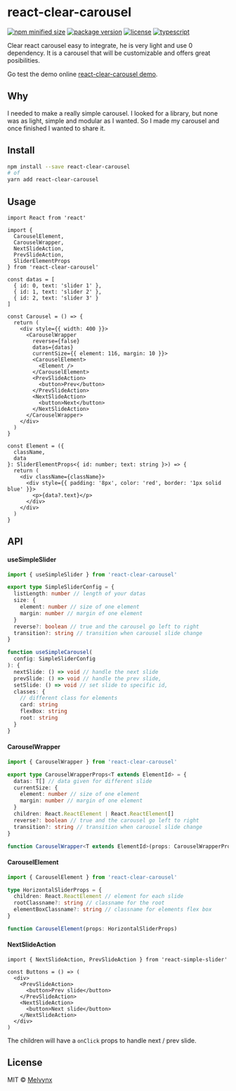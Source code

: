 # react-clear-carousel

[![npm minified size](https://img.shields.io/bundlephobia/min/react-clear-carousel?style=flat-square)](https://www.npmjs.com/package/react-clear-carousel)
[![package version](https://img.shields.io/npm/v/react-clear-carousel?style=flat-square)](https://www.npmjs.com/package/react-clear-carousel)
[![license](https://img.shields.io/npm/l/react-clear-carousel?style=flat-square)](https://www.npmjs.com/package/react-clear-carousel)
[![typescript](https://shields-staging.herokuapp.com/badge/types-TypeScript-%232f74c0?style=flat-square&logo=appveyor)](https://www.npmjs.com/package/react-clear-carousel)

Clear react carousel easy to integrate, he is very light and use 0 dependency.
It is a carousel that will be customizable and offers great posibilities.

Go test the demo online [react-clear-carousel demo](https://melvynx.github.io/react-clear-carousel/).

## Why

I needed to make a really simple carousel. I looked for a library, but none was as light, simple and modular as I wanted.
So I made my carousel and once finished I wanted to share it.

## Install

```bash
npm install --save react-clear-carousel
# of
yarn add react-clear-carousel
```

## Usage

```tsx
import React from 'react'

import {
  CarouselElement,
  CarouselWrapper,
  NextSlideAction,
  PrevSlideAction,
  SliderElementProps
} from 'react-clear-carousel'

const datas = [
  { id: 0, text: 'slider 1' },
  { id: 1, text: 'slider 2' },
  { id: 2, text: 'slider 3' }
]

const Carousel = () => {
  return (
    <div style={{ width: 400 }}>
      <CarouselWrapper
        reverse={false}
        datas={datas}
        currentSize={{ element: 116, margin: 10 }}>
        <CarouselElement>
          <Element />
        </CarouselElement>
        <PrevSlideAction>
          <button>Prev</button>
        </PrevSlideAction>
        <NextSlideAction>
          <button>Next</button>
        </NextSlideAction>
      </CarouselWrapper>
    </div>
  )
}

const Element = ({
  className,
  data
}: SliderElementProps<{ id: number; text: string }>) => {
  return (
    <div className={className}>
      <div style={{ padding: '8px', color: 'red', border: '1px solid blue' }}>
        <p>{data?.text}</p>
      </div>
    </div>
  )
}
```

## API

#### useSimpleSlider

```ts
import { useSimpleSlider } from 'react-clear-carousel'

export type SimpleSliderConfig = {
  listLength: number // length of your datas
  size: {
    element: number // size of one element
    margin: number // margin of one element
  }
  reverse?: boolean // true and the carousel go left to right
  transition?: string // transition when carousel slide change
}

function useSimpleCarousel(
  config: SimpleSliderConfig
): {
  nextSlide: () => void // handle the next slide
  prevSlide: () => void // handle the prev slide,
  setSlide: () => void // set slide to specific id,
  classes: {
    // different class for elements
    card: string
    flexBox: string
    root: string
  }
}
```

#### CarouselWrapper

```ts
import { CarouselWrapper } from 'react-clear-carousel'

export type CarouselWrapperProps<T extends ElementId> = {
  datas: T[] // data given for different slide
  currentSize: {
    element: number // size of one element
    margin: number // margin of one element
  }
  children: React.ReactElement | React.ReactElement[]
  reverse?: boolean // true and the carousel go left to right
  transition?: string // transition when carousel slide change
}

function CarouselWrapper<T extends ElementId>(props: CarouselWrapperProps<T>)
```

#### CarouselElement

```ts
import { CarouselElement } from 'react-clear-carousel'

type HorizontalSliderProps = {
  children: React.ReactElement // element for each slide
  rootClassname?: string // classname for the root
  elementBoxClassname?: string // classname for elements flex box
}

function CarouselElement(props: HorizontalSliderProps)
```

#### NextSlideAction

```tsx
import { NextSlideAction, PrevSlideAction } from 'react-simple-slider'

const Buttons = () => (
  <div>
    <PrevSlideAction>
      <button>Prev slide</button>
    </PrevSlideAction>
    <NextSlideAction>
      <button>Next slide</button>
    </NextSlideAction>
  </div>
)
```

The children will have a `onClick` props to handle next / prev slide.

## License

MIT © [Melvynx](https://github.com/Melvynx)
